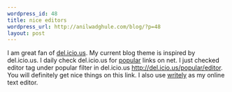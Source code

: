 ```yaml
--- 
wordpress_id: 48
title: nice editors
wordpress_url: http://anilwadghule.com/blog/?p=48
layout: post
---
```

I am great fan of <a href="http://del.icio.us/">del.icio.us</a>. My current blog theme is inspired by del.icio.us. I daily check del.icio.us for <a href="http://del.icio.us/popular">popular</a> links on net. I just checked editor tag under popular filter in del.icio.us <a href="http://del.icio.us/popular/editor">http://del.icio.us/popular/editor</a>. You will definitely get nice things on this link. I also use <a href="http://writely.com">writely</a> as my online text editor.
